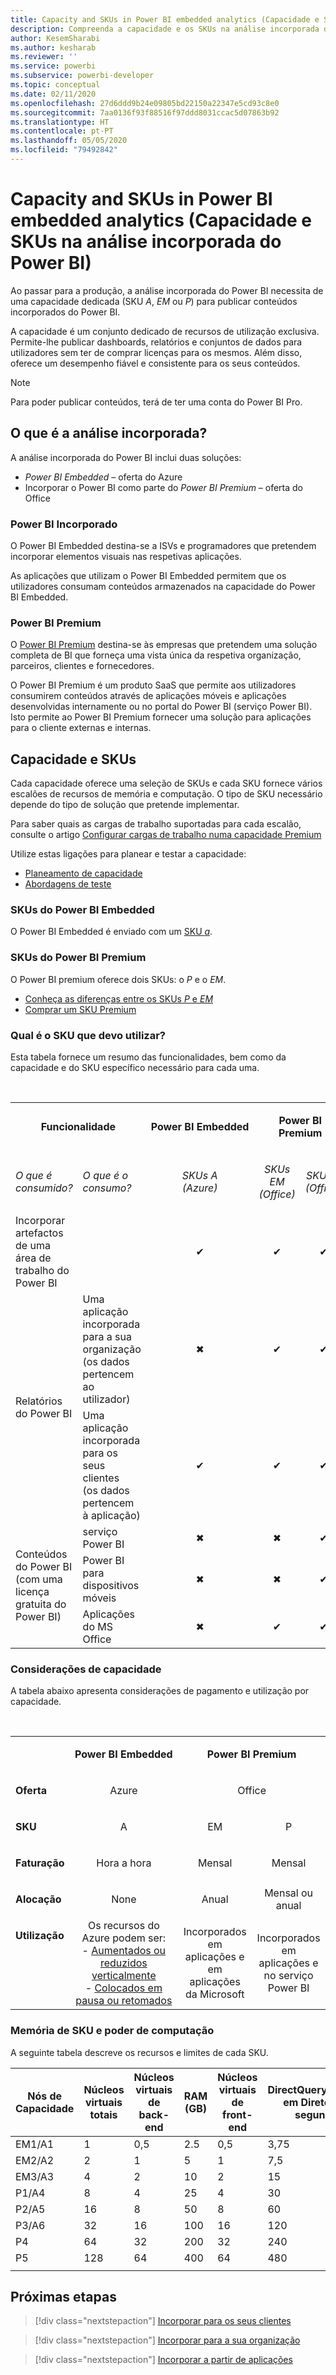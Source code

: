 ```yaml
---
title: Capacity and SKUs in Power BI embedded analytics (Capacidade e SKUs na análise incorporada do Power BI)
description: Compreenda a capacidade e os SKUs na análise incorporada do Power BI.
author: KesemSharabi
ms.author: kesharab
ms.reviewer: ''
ms.service: powerbi
ms.subservice: powerbi-developer
ms.topic: conceptual
ms.date: 02/11/2020
ms.openlocfilehash: 27d6ddd9b24e09805bd22150a22347e5cd93c8e0
ms.sourcegitcommit: 7aa0136f93f88516f97ddd8031ccac5d07863b92
ms.translationtype: HT
ms.contentlocale: pt-PT
ms.lasthandoff: 05/05/2020
ms.locfileid: "79492842"
---
```

# <a name="capacity-and-skus-in-power-bi-embedded-analytics"></a>Capacity and SKUs in Power BI embedded analytics (Capacidade e SKUs na análise incorporada do Power BI)

Ao passar para a produção, a análise incorporada do Power BI necessita de uma capacidade dedicada (SKU *A*, *EM* ou *P*) para publicar conteúdos incorporados do Power BI.

A capacidade é um conjunto dedicado de recursos de utilização exclusiva. Permite-lhe publicar dashboards, relatórios e conjuntos de dados para utilizadores sem ter de comprar licenças para os mesmos. Além disso, oferece um desempenho fiável e consistente para os seus conteúdos.

>[!NOTE]
>Para poder publicar conteúdos, terá de ter uma conta do Power BI Pro.

## <a name="what-is-embedded-analytics"></a>O que é a análise incorporada?

A análise incorporada do Power BI inclui duas soluções:
* *Power BI Embedded* – oferta do Azure
* Incorporar o Power BI como parte do *Power BI Premium* – oferta do Office

### <a name="power-bi-embedded"></a>Power BI Incorporado

O Power BI Embedded destina-se a ISVs e programadores que pretendem incorporar elementos visuais nas respetivas aplicações.

As aplicações que utilizam o Power BI Embedded permitem que os utilizadores consumam conteúdos armazenados na capacidade do Power BI Embedded.

### <a name="power-bi-premium"></a>Power BI Premium

O [Power BI Premium](../../service-premium-what-is.md) destina-se às empresas que pretendem uma solução completa de BI que forneça uma vista única da respetiva organização, parceiros, clientes e fornecedores.

O Power BI Premium é um produto SaaS que permite aos utilizadores consumirem conteúdos através de aplicações móveis e aplicações desenvolvidas internamente ou no portal do Power BI (serviço Power BI). Isto permite ao Power BI Premium fornecer uma solução para aplicações para o cliente externas e internas.

## <a name="capacity-and-skus"></a>Capacidade e SKUs

Cada capacidade oferece uma seleção de SKUs e cada SKU fornece vários escalões de recursos de memória e computação. O tipo de SKU necessário depende do tipo de solução que pretende implementar.

Para saber quais as cargas de trabalho suportadas para cada escalão, consulte o artigo [Configurar cargas de trabalho numa capacidade Premium](../../service-admin-premium-workloads.md)

Utilize estas ligações para planear e testar a capacidade:
* [Planeamento de capacidade](embedded-capacity-planning.md)
* [Abordagens de teste](../../service-premium-capacity-optimize.md#testing-approaches)

### <a name="power-bi-embedded-skus"></a>SKUs do Power BI Embedded

O Power BI Embedded é enviado com um [SKU *a*](../../service-admin-premium-purchase.md#purchase-a-skus-for-testing-and-other-scenarios).

### <a name="power-bi-premium-skus"></a>SKUs do Power BI Premium

O Power BI premium oferece dois SKUs: o *P* e o *EM*.
* [Conheça as diferenças entre os SKUs *P* e *EM*](../../service-premium-what-is.md#subscriptions-and-licensing)
* [Comprar um SKU Premium](../../service-admin-premium-purchase.md)

### <a name="which-sku-should-i-use"></a>Qual é o SKU que devo utilizar?

Esta tabela fornece um resumo das funcionalidades, bem como da capacidade e do SKU específico necessário para cada uma. 

</br>
<table>
<col width="20%">
<col width="20%">
<col width="20%">
<col width="20%">
<col width="20%">
<tbody>
<tr>
<td style="text-align: center"; colspan="2"><p><b>Funcionalidade</b></p></td>
<td style="text-align: center">
<p><b>Power BI Embedded</b></p>
</td>
<td style="text-align: center"; colspan="2">
<p><b>Power BI Premium</b></p>
</td>
</tr>
<tr>
<td><p><em>O que é consumido?</em><p></td>
<td><p><em>O que é o consumo?</em><p></td>
<td style="text-align: center"><p><em> SKUs A</br>(Azure)</em></p></td>
<td style="text-align: center"><p><em>SKUs EM</br>(Office)</em></p></td>
<td style="text-align: center"><p><em>SKUs P</br>(Office)</em></p></td>
</tr>
<tr>
<td>Incorporar artefactos de uma área de trabalho do Power BI</td>
<td>
</td>
<td style="text-align: center">✔</td>
<td style="text-align: center">✔</td>
<td style="text-align: center">✔</td>
</tr>
<tr>
<td rowspan="2">Relatórios do Power BI</td>
<td>Uma aplicação incorporada para a sua organização</br>(os dados pertencem ao utilizador)</td>
<td style="text-align: center">✖</td>
<td style="text-align: center">✔</td>
<td style="text-align: center">✔</td>
</tr>
<tr>
<td>Uma aplicação incorporada para os seus clientes</br>(os dados pertencem à aplicação)</td>
<td style="text-align: center">✔</td>
<td style="text-align: center">✔</td>
<td style="text-align: center">✔</td>
</tr>
<tr>
<td rowspan="3">Conteúdos do Power BI<br>(com uma licença gratuita do Power BI)</td>
<td>serviço Power BI</td>
<td style="text-align: center">✖</td>
<td style="text-align: center">✖</td>
<td style="text-align: center">✔</td>
</tr>
<tr>
<td>Power BI para dispositivos móveis</td>
<td style="text-align: center">✖</td>
<td style="text-align: center">✖</td>
<td style="text-align: center">✔</td>
</tr>
<tr>
<td>Aplicações do MS Office</td>
<td style="text-align: center">✖</td>
<td style="text-align: center">✔</td>
<td style="text-align: center">✔</td>
</tr>
</tbody>
</table>

### <a name="capacity-considerations"></a>Considerações de capacidade

A tabela abaixo apresenta considerações de pagamento e utilização por capacidade.

</br>
<table>
<tbody>
<tr>
<td></td>
<td style="text-align: center;"><p><strong>Power BI Embedded</strong></p></td>
<td style="text-align: center;" colspan="2"><p><strong>Power BI Premium</strong></p></td>
</tr>
<tr>
<td><p><strong>Oferta</strong></p></td>
<td style="text-align: center;"><p>Azure</p></td>
<td style="text-align: center;" colspan="2"><p>Office</p></td>
</tr>
<tr>
<td><p><strong>SKU</strong></p></td>
<td style="text-align: center;"><p>A</p></td>
<td style="text-align: center;"><p>EM</p></td>
<td style="text-align: center;"><p>P</p></td>
</tr>
<tr>
<td><p><strong>Faturação</strong></td>
<td style="text-align: center;">Hora a hora</td>
<td style="text-align: center;">Mensal</td>
<td style="text-align: center;">Mensal</td>
</tr>
<tr>
<td><p><strong>Alocação</strong></td>
<td style="text-align: center;">None</td>
<td style="text-align: center;">Anual</td>
<td style="text-align: center;">Mensal ou anual</td>
</tr>
<tr>
<td valign="top"><p><strong>Utilização</strong></td>
<td style="text-align: center;">Os recursos do Azure podem ser:</br>- <a href="azure-pbie-scale-capacity.md">Aumentados ou reduzidos verticalmente</a></br>- <a href="azure-pbie-pause-start.md">Colocados em pausa ou retomados</a>
</td>
<td style="text-align: center;">Incorporados em aplicações e em</br> aplicações da Microsoft</td>
<td style="text-align: center;">Incorporados em aplicações e</br> no serviço Power BI</td>
</tr>
</tbody>
</table>

### <a name="sku-memory-and-computing-power"></a>Memória de SKU e poder de computação

A seguinte tabela descreve os recursos e limites de cada SKU.

| Nós de Capacidade | Núcleos virtuais totais | Núcleos virtuais de back-end | RAM (GB) | Núcleos virtuais de front-end | DirectQuery/Ligação em Direto (por segundo) | Paralelismo de Atualização do Modelo |
| --- | --- | --- | --- | --- | --- | --- |
| EM1/A1 | 1 | 0,5 | 2.5 | 0,5 | 3,75 | 1 |
| EM2/A2 | 2 | 1 | 5 | 1 | 7,5 | 2 |
| EM3/A3 | 4 | 2 | 10 | 2 | 15 | 3 |
| P1/A4 | 8 | 4 | 25 | 4 | 30 | 6 |
| P2/A5 | 16 | 8 | 50 | 8 | 60 | 12 |
| P3/A6 | 32 | 16 | 100 | 16 | 120 | 24 |
| P4 | 64 | 32 | 200 | 32 | 240 | 48 |
| P5 | 128 | 64 | 400 | 64 | 480 | 96 |
| | | | | | | |

## <a name="next-steps"></a>Próximas etapas

> [!div class="nextstepaction"]
>[Incorporar para os seus clientes](embed-sample-for-customers.md)

> [!div class="nextstepaction"]
>[Incorporar para a sua organização](embed-sample-for-your-organization.md)

> [!div class="nextstepaction"]
> [Incorporar a partir de aplicações](embed-from-apps.md)